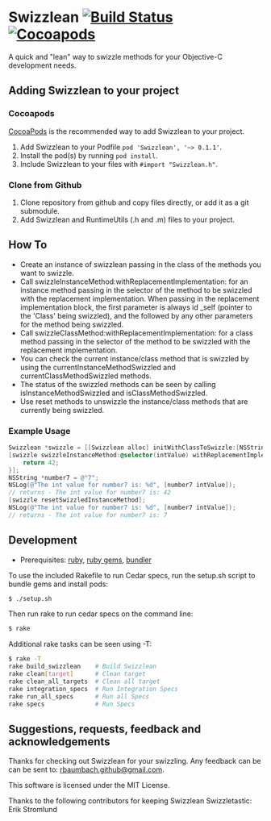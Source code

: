 # Swizzlean  [![Build Status](https://travis-ci.org/rbaumbach/Swizzlean.png)](https://travis-ci.org/rbaumbach/Swizzlean) [![Cocoapods](https://cocoapod-badges.herokuapp.com/v/Swizzlean/badge.png)](http://cocoapods.org/?q=Swizzlean)

A quick and "lean" way to swizzle methods for your Objective-C development needs.

## Adding Swizzlean to your project

### Cocoapods

[CocoaPods](http://cocoapods.org) is the recommended way to add Swizzlean to your project.

1.  Add Swizzlean to your Podfile `pod 'Swizzlean', '~> 0.1.1'`.
2.  Install the pod(s) by running `pod install`.
3.  Include Swizzlean to your files with `#import "Swizzlean.h"`.

### Clone from Github

1.  Clone repository from github and copy files directly, or add it as a git submodule.
2.  Add Swizzlean and RuntimeUtils (.h and .m) files to your project.

## How To

* Create an instance of swizzlean passing in the class of the methods you want to swizzle.
* Call swizzleInstanceMethod:withReplacementImplementation: for an instance method passing 
  in the selector of the method to be swizzled with the replacement implementation.  When
  passing in the replacement implementation block, the first parameter is always id _self
  (pointer to the 'Class' being swizzled), and the followed by any other parameters for the
  method being swizzled.
* Call swizzleClassMethod:withReplacementImplementation: for a class method passing in
  the selector of the method to be swizzled with the replacement implementation.
* You can check the current instance/class method that is swizzled by using the 
  currentInstanceMethodSwizzled and currentClassMethodSwizzled methods.
* The status of the swizzled methods can be seen by calling isInstanceMethodSwizzled and
  isClassMethodSwizzled.
* Use reset methods to unswizzle the instance/class methods that are currently being
  swizzled.

### Example Usage

```objective-c
Swizzlean *swizzle = [[Swizzlean alloc] initWithClassToSwizzle:[NSString class]];
[swizzle swizzleInstanceMethod:@selector(intValue) withReplacementImplementation:^(id _self) {
    return 42;
}];
NSString *number7 = @"7";
NSLog(@"The int value for number7 is: %d", [number7 intValue]);
// returns - The int value for number7 is: 42
[swizzle resetSwizzledInstanceMethod];
NSLog(@"The int value for number7 is: %d", [number7 intValue]);
// returns - The int value for number7 is: 7
```

## Development

* Prerequisites: [ruby](https://github.com/sstephenson/rbenv), [ruby gems](https://rubygems.org/pages/download), [bundler](http://bundler.io)

To use the included Rakefile to run Cedar specs, run the setup.sh script to bundle gems and install pods:

```bash
$ ./setup.sh
```

Then run rake to run cedar specs on the command line:

```bash
$ rake
```

Additional rake tasks can be seen using -T:

```bash
$ rake -T
rake build_swizzlean    # Build Swizzlean
rake clean[target]      # Clean target
rake clean_all_targets  # Clean all target
rake integration_specs  # Run Integration Specs
rake run_all_specs      # Run all Specs
rake specs              # Run Specs
```

## Suggestions, requests, feedback and acknowledgements

Thanks for checking out Swizzlean for your swizzling.  Any feedback can be 
can be sent to: rbaumbach.github@gmail.com.

This software is licensed under the MIT License.

Thanks to the following contributors for keeping Swizzlean Swizzletastic:
Erik Stromlund

